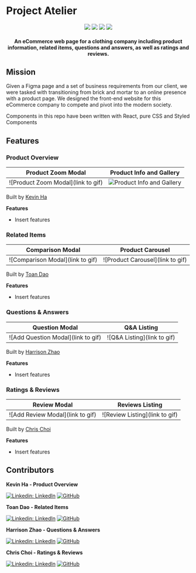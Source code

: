 # Project Atelier

<div align="center" width="100%">
  <img src="https://img.shields.io/badge/react-%2320232a.svg?style=for-the-badge&logo=react&logoColor=%2361DAFB" />
  <img src="https://img.shields.io/badge/node.js-6DA55F?style=for-the-badge&logo=node.js&logoColor=white" />
  <img src="https://img.shields.io/badge/express.js-%23404d59.svg?style=for-the-badge&logo=express&logoColor=%2361DAFB" />
  <img src="https://img.shields.io/badge/AWS-%23FF9900.svg?style=for-the-badge&logo=amazon-aws&logoColor=white" />
</div>

<h4 align="center">An eCommerce web page for a clothing company including product information, related items, questions and answers, as well as ratings and reviews.</h4>

## Mission
Given a Figma page and a set of business requirements from our client, we were tasked with transitioning from brick and mortar to an online presence with a product page. We designed the front-end website for this eCommerce company to compete and pivot into the modern society.

Components in this repo have been written with React, pure CSS and Styled Components

## Features

### Product Overview
Product Zoom Modal             |  Product Info and Gallery
:-------------------------:|:-------------------------:
![Product Zoom Modal](link to gif)  |  ![Product Info and Gallery](https://imgur.com/pbQR1aq.gif)

Built by <a href=https://github.com/kevhaha>Kevin Ha</a>

<b>Features</b>
- Insert features

### Related Items
Comparison Modal             |  Product Carousel
:-------------------------:|:-------------------------:
![Comparison Modal](link to gif)  |  ![Product Carousel](link to gif)

Built by <a href=https://github.com/toanddao>Toan Dao</a>

<b>Features</b>
- Insert features

### Questions & Answers
Question Modal     |  Q&A Listing
:-------------------------:|:-------------------------:
![Add Question Modal](link to gif)  |  ![Q&A Listing](link to gif)

Built by <a href=https://github.com/harrisonzhao97>Harrison Zhao</a>

<b>Features</b>
- Insert features

### Ratings & Reviews
Review Modal     |  Reviews Listing
:-------------------------:|:-------------------------:
![Add Review Modal](link to gif)  |  ![Review Listing](link to gif)

Built by <a href=https://github.com/chrisxchoi>Chris Choi</a>

<b>Features</b>
- Insert features

## Contributors

**Kevin Ha - Product Overview**

[![Linkedin: LinkedIn](https://img.shields.io/badge/linkedin-%230077B5.svg?style=for-the-badge&logo=linkedin&logoColor=white&link=https://www.linkedin.com/in/caleb-kim0510/)](https://www.linkedin.com/in/kevincwha/)
[![GitHub](https://img.shields.io/badge/github-%23121011.svg?style=for-the-badge&logo=github&logoColor=white&link=https://github.com/cariboukim)](https://github.com/kevhaha)

**Toan Dao - Related Items**

[![Linkedin: LinkedIn](https://img.shields.io/badge/linkedin-%230077B5.svg?style=for-the-badge&logo=linkedin&logoColor=white&link=https://www.linkedin.com/in/caleb-kim0510/)](https://www.linkedin.com/in/toanddao/)
[![GitHub](https://img.shields.io/badge/github-%23121011.svg?style=for-the-badge&logo=github&logoColor=white&link=https://github.com/cariboukim)](https://github.com/toanddao)

**Harrison Zhao - Questions & Answers**

[![Linkedin: LinkedIn](https://img.shields.io/badge/linkedin-%230077B5.svg?style=for-the-badge&logo=linkedin&logoColor=white&link=https://www.linkedin.com/in/caleb-kim0510/)](https://www.linkedin.com/in/harrison-zhao/)
[![GitHub](https://img.shields.io/badge/github-%23121011.svg?style=for-the-badge&logo=github&logoColor=white&link=https://github.com/cariboukim)](https://github.com/harrisonzhao97)

**Chris Choi - Ratings & Reviews**

[![Linkedin: LinkedIn](https://img.shields.io/badge/linkedin-%230077B5.svg?style=for-the-badge&logo=linkedin&logoColor=white&link=https://www.linkedin.com/in/caleb-kim0510/)](https://www.linkedin.com/in/chrisxchoi/)
[![GitHub](https://img.shields.io/badge/github-%23121011.svg?style=for-the-badge&logo=github&logoColor=white&link=https://github.com/cariboukim)](https://github.com/chrisxchoi)


